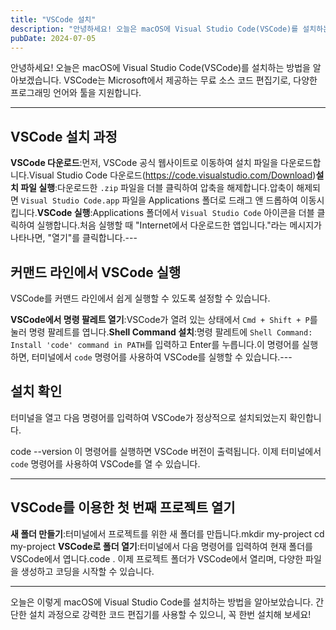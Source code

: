 ```yaml
---
title: "VSCode 설치"
description: "안녕하세요! 오늘은 macOS에 Visual Studio Code(VSCode)를 설치하는 방법을 알아보겠습니다. VSCode는 Microsoft에서 제공하는 무료 소스 코드 편집기로, 다양한 프로그래밍 언어와 툴을 지원합니다.  ---   VSCode 설치 과정   1. VSCode..."
pubDate: 2024-07-05
---
```


안녕하세요! 오늘은 macOS에 Visual Studio Code(VSCode)를 설치하는 방법을 알아보겠습니다. VSCode는 Microsoft에서 제공하는 무료 소스 코드 편집기로, 다양한 프로그래밍 언어와 툴을 지원합니다.

---

## VSCode 설치 과정

**VSCode 다운로드**:먼저, VSCode 공식 웹사이트로 이동하여 설치 파일을 다운로드합니다.Visual Studio Code 다운로드(https://code.visualstudio.com/Download)**설치 파일 실행**:다운로드한 `.zip` 파일을 더블 클릭하여 압축을 해제합니다.압축이 해제되면 `Visual Studio Code.app` 파일을 Applications 폴더로 드래그 앤 드롭하여 이동시킵니다.**VSCode 실행**:Applications 폴더에서 `Visual Studio Code` 아이콘을 더블 클릭하여 실행합니다.처음 실행할 때 "Internet에서 다운로드한 앱입니다."라는 메시지가 나타나면, "열기"를 클릭합니다.---

## 커맨드 라인에서 VSCode 실행

VSCode를 커맨드 라인에서 쉽게 실행할 수 있도록 설정할 수 있습니다.

**VSCode에서 명령 팔레트 열기**:VSCode가 열려 있는 상태에서 `Cmd + Shift + P`를 눌러 명령 팔레트를 엽니다.**Shell Command 설치**:명령 팔레트에 `Shell Command: Install 'code' command in PATH`를 입력하고 Enter를 누릅니다.이 명령어를 실행하면, 터미널에서 `code` 명령어를 사용하여 VSCode를 실행할 수 있습니다.---

## 설치 확인

터미널을 열고 다음 명령어를 입력하여 VSCode가 정상적으로 설치되었는지 확인합니다.

code --version
이 명령어를 실행하면 VSCode 버전이 출력됩니다. 이제 터미널에서 `code` 명령어를 사용하여 VSCode를 열 수 있습니다.

---

## VSCode를 이용한 첫 번째 프로젝트 열기

**새 폴더 만들기**:터미널에서 프로젝트를 위한 새 폴더를 만듭니다.mkdir my-project
   cd my-project
**VSCode로 폴더 열기**:터미널에서 다음 명령어를 입력하여 현재 폴더를 VSCode에서 엽니다.code .
이제 프로젝트 폴더가 VSCode에서 열리며, 다양한 파일을 생성하고 코딩을 시작할 수 있습니다.

---

오늘은 이렇게 macOS에 Visual Studio Code를 설치하는 방법을 알아보았습니다. 간단한 설치 과정으로 강력한 코드 편집기를 사용할 수 있으니, 꼭 한번 설치해 보세요!
